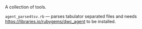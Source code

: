 A collection of tools.

`agent_parse4tsv.rb` — parses tabulator separated files and needs <https://libraries.io/rubygems/dwc_agent> to be installed.
